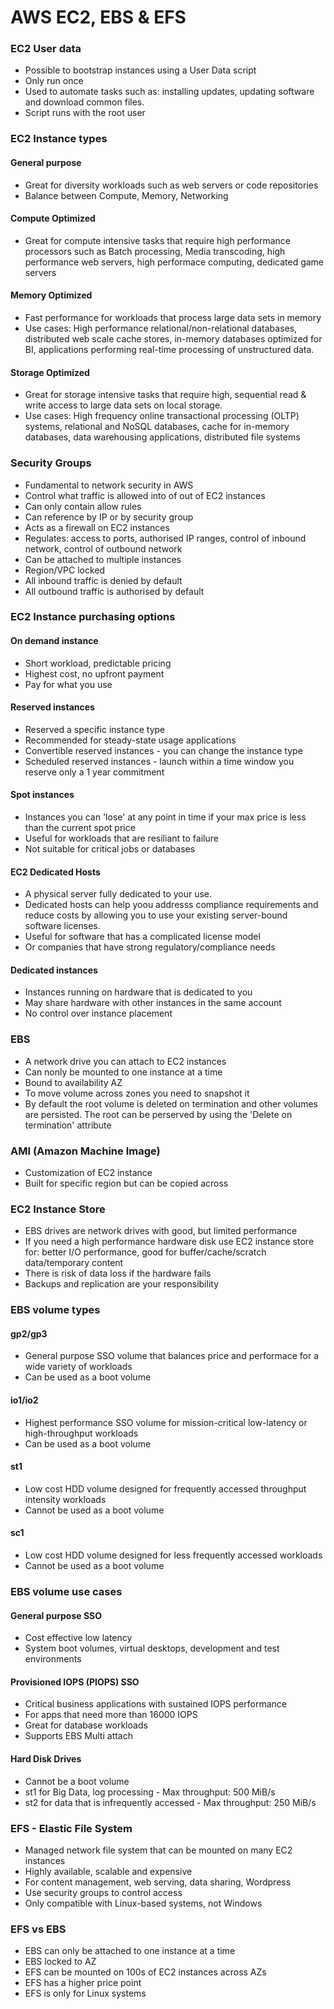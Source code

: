 # AWS EC2, EBS & EFS
### EC2 User data
- Possible to bootstrap instances using a User Data script
- Only run once
- Used to automate tasks such as: installing updates, updating software and download common files.
- Script runs with the root user

### EC2 Instance types
#### General purpose
- Great for diversity workloads such as web servers or code repositories
- Balance between Compute, Memory, Networking

#### Compute Optimized
- Great for compute intensive tasks that require high performance processors such as Batch processing, Media transcoding, high performance web servers, high performace computing, dedicated game servers

#### Memory Optimized
- Fast performance for workloads that process large data sets in memory
- Use cases: High performance relational/non-relational databases, distributed web scale cache stores, in-memory databases optimized for BI, applications performing real-time processing of unstructured data.

#### Storage Optimized
- Great for storage intensive tasks that require high, sequential read & write access to large data sets on local storage.
- Use cases: High frequency online transactional processing (OLTP) systems, relational and NoSQL databases, cache for in-memory databases, data warehousing applications, distributed file systems

### Security Groups
- Fundamental to network security in AWS
- Control what traffic is allowed into of out of EC2 instances
- Can only contain allow rules
- Can reference by IP or by security group
- Acts as a firewall on EC2 instances
- Regulates: access to ports, authorised IP ranges, control of inbound network, control of outbound network
- Can be attached to multiple instances
- Region/VPC locked
- All inbound traffic is denied by default
- All outbound traffic is authorised by default


### EC2 Instance purchasing options
#### On demand instance
- Short workload, predictable pricing
- Highest cost, no upfront payment
- Pay for what you use

#### Reserved instances
- Reserved a specific instance type 
- Recommended for steady-state usage applications
- Convertible reserved instances - you can change the instance type
- Scheduled reserved instances - launch within a time window you reserve only a 1 year commitment

#### Spot instances
- Instances you can 'lose' at any point in time if your max price is less than the current spot price
- Useful for workloads that are resiliant to failure
- Not suitable for critical jobs or databases 

#### EC2 Dedicated Hosts
- A physical server fully dedicated to your use. 
- Dedicated hosts can help yoou addresss compliance requirements and reduce costs by allowing you to use your existing server-bound software licenses.
- Useful for software that has a complicated license model
- Or companies that have strong regulatory/compliance needs

#### Dedicated instances
- Instances running on hardware that is dedicated to you
- May share hardware with other instances in the same account
- No control over instance placement

### EBS
- A network drive you can attach to EC2 instances
- Can nonly be mounted to one instance at a time
- Bound to availability AZ
- To move volume across zones you need to snapshot it
- By default the root volume is deleted on termination and other volumes are persisted. The root can be perserved by using the 'Delete on termination' attribute

### AMI (Amazon Machine Image)
- Customization of EC2 instance
- Built for specific region but can be copied across

### EC2 Instance Store
- EBS drives are network drives with good, but limited performance
- If you need a high performance hardware disk use EC2 instance store for: better I/O performance, good for buffer/cache/scratch data/temporary content
- There is risk of data loss if the hardware fails
- Backups and replication are your responsibility

### EBS volume types
#### gp2/gp3
- General purpose SSO volume that balances price and performace for a wide variety of workloads
- Can be used as a boot volume

#### io1/io2
- Highest performance SSO volume for mission-critical low-latency or high-throughput workloads
- Can be used as a boot volume

#### st1
- Low cost HDD volume designed for frequently accessed throughput intensity workloads
- Cannot be used as a boot volume

#### sc1
- Low cost HDD volume designed for less frequently accessed workloads
- Cannot be used as a boot volume

### EBS volume use cases
#### General purpose SSO
- Cost effective low latency
- System boot volumes, virtual desktops, development and test environments

#### Provisioned IOPS (PIOPS) SSO
- Critical business applications with sustained IOPS performance
- For apps that need more than 16000 IOPS
- Great for database workloads
- Supports EBS Multi attach

#### Hard Disk Drives
- Cannot be a boot volume
- st1 for Big Data, log processing - Max throughput: 500 MiB/s
- st2 for data that is infrequently accessed - Max throughput: 250 MiB/s

### EFS - Elastic File System
- Managed network file system that can be mounted on many EC2 instances
- Highly available, scalable and expensive
- For content management, web serving, data sharing, Wordpress
- Use security groups to control access
- Only compatible with Linux-based systems, not Windows

### EFS vs EBS
- EBS can only be attached to one instance at a time
- EBS locked to AZ 
- EFS can be mounted on 100s of EC2 instances across AZs
- EFS has a higher price point
- EFS is only for Linux systems




